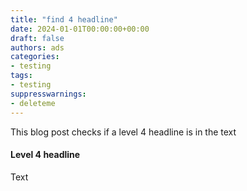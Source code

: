 ```yaml
---
title: "find 4 headline"
date: 2024-01-01T00:00:00+00:00
draft: false
authors: ads
categories:
- testing
tags:
- testing
suppresswarnings:
- deleteme
---
```


This blog post checks if a level 4 headline is in the text

#### Level 4 headline

Text
